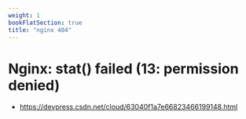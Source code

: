 ```yaml
---
weight: 1
bookFlatSection: true
title: "nginx 404"
---
```


# Nginx: stat() failed (13: permission denied)

* https://devpress.csdn.net/cloud/63040f1a7e66823466199148.html
